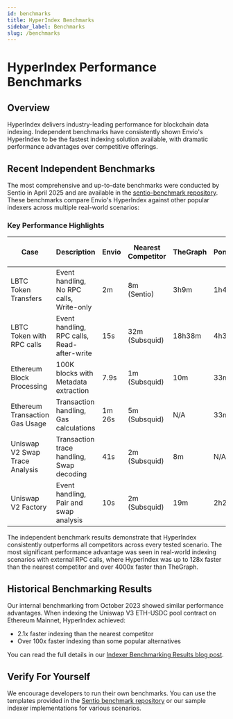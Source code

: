 ```yaml
---
id: benchmarks
title: HyperIndex Benchmarks
sidebar_label: Benchmarks
slug: /benchmarks
---
```


# HyperIndex Performance Benchmarks

## Overview

HyperIndex delivers industry-leading performance for blockchain data indexing. Independent benchmarks have consistently shown Envio's HyperIndex to be the fastest indexing solution available, with dramatic performance advantages over competitive offerings.

## Recent Independent Benchmarks

The most comprehensive and up-to-date benchmarks were conducted by Sentio in April 2025 and are available in the [sentio-benchmark repository](https://github.com/enviodev/sentio-benchmark). These benchmarks compare Envio's HyperIndex against other popular indexers across multiple real-world scenarios:

### Key Performance Highlights

| Case                           | Description                                 | Envio  | Nearest Competitor | TheGraph | Ponder | Advantage vs. Nearest |
| ------------------------------ | ------------------------------------------- | ------ | ------------------ | -------- | ------ | --------------------- |
| LBTC Token Transfers           | Event handling, No RPC calls, Write-only    | 2m     | 8m (Sentio)        | 3h9m     | 1h40m  | 4x faster             |
| LBTC Token with RPC calls      | Event handling, RPC calls, Read-after-write | 15s    | 32m (Subsquid)     | 18h38m   | 4h38m  | 128x faster           |
| Ethereum Block Processing      | 100K blocks with Metadata extraction        | 7.9s   | 1m (Subsquid)      | 10m      | 33m    | 7.5x faster           |
| Ethereum Transaction Gas Usage | Transaction handling, Gas calculations      | 1m 26s | 5m (Subsquid)      | N/A      | 33m    | 3.5x faster           |
| Uniswap V2 Swap Trace Analysis | Transaction trace handling, Swap decoding   | 41s    | 2m (Subsquid)      | 8m       | N/A    | 3x faster             |
| Uniswap V2 Factory             | Event handling, Pair and swap analysis      | 10s    | 2m (Subsquid)      | 19m      | 2h24m  | 12x faster            |

The independent benchmark results demonstrate that HyperIndex consistently outperforms all competitors across every tested scenario. The most significant performance advantage was seen in real-world indexing scenarios with external RPC calls, where HyperIndex was up to 128x faster than the nearest competitor and over 4000x faster than TheGraph.

## Historical Benchmarking Results

Our internal benchmarking from October 2023 showed similar performance advantages. When indexing the Uniswap V3 ETH-USDC pool contract on Ethereum Mainnet, HyperIndex achieved:

- 2.1x faster indexing than the nearest competitor
- Over 100x faster indexing than some popular alternatives

You can read the full details in our [Indexer Benchmarking Results blog post](/blog/indexer-benchmarking-results).

## Verify For Yourself

We encourage developers to run their own benchmarks. You can use the templates provided in the [Sentio benchmark repository](https://github.com/sentioxyz/indexer-benchmark) or our sample indexer implementations for various scenarios.
